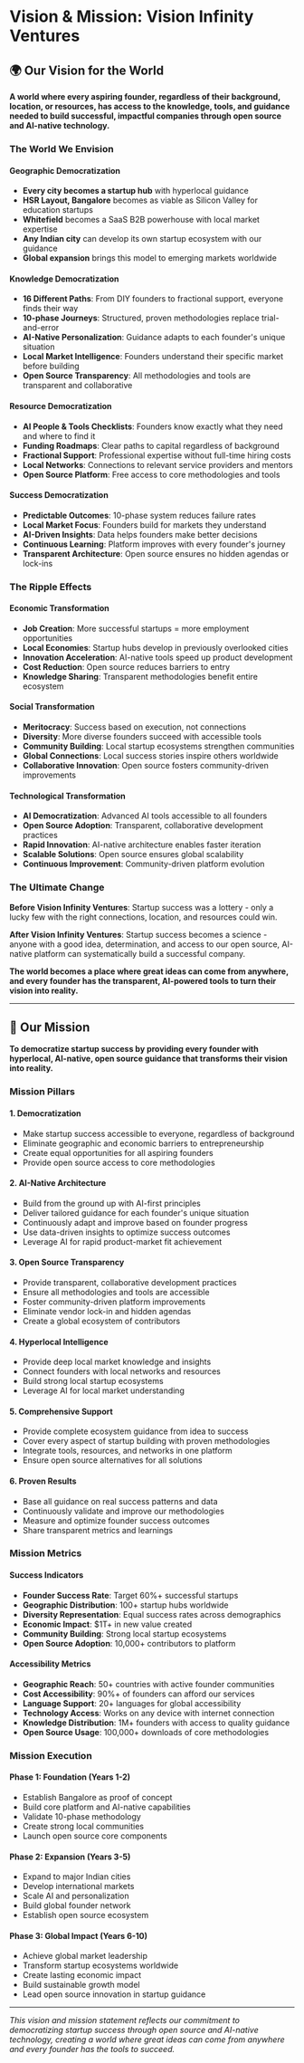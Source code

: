 # Vision & Mission: Vision Infinity Ventures

## 🌍 **Our Vision for the World**

**A world where every aspiring founder, regardless of their background, location, or resources, has access to the knowledge, tools, and guidance needed to build successful, impactful companies through open source and AI-native technology.**

### **The World We Envision**

#### **Geographic Democratization**
- **Every city becomes a startup hub** with hyperlocal guidance
- **HSR Layout, Bangalore** becomes as viable as Silicon Valley for education startups
- **Whitefield** becomes a SaaS B2B powerhouse with local market expertise
- **Any Indian city** can develop its own startup ecosystem with our guidance
- **Global expansion** brings this model to emerging markets worldwide

#### **Knowledge Democratization**
- **16 Different Paths**: From DIY founders to fractional support, everyone finds their way
- **10-phase Journeys**: Structured, proven methodologies replace trial-and-error
- **AI-Native Personalization**: Guidance adapts to each founder's unique situation
- **Local Market Intelligence**: Founders understand their specific market before building
- **Open Source Transparency**: All methodologies and tools are transparent and collaborative

#### **Resource Democratization**
- **AI People & Tools Checklists**: Founders know exactly what they need and where to find it
- **Funding Roadmaps**: Clear paths to capital regardless of background
- **Fractional Support**: Professional expertise without full-time hiring costs
- **Local Networks**: Connections to relevant service providers and mentors
- **Open Source Platform**: Free access to core methodologies and tools

#### **Success Democratization**
- **Predictable Outcomes**: 10-phase system reduces failure rates
- **Local Market Focus**: Founders build for markets they understand
- **AI-Driven Insights**: Data helps founders make better decisions
- **Continuous Learning**: Platform improves with every founder's journey
- **Transparent Architecture**: Open source ensures no hidden agendas or lock-ins

### **The Ripple Effects**

#### **Economic Transformation**
- **Job Creation**: More successful startups = more employment opportunities
- **Local Economies**: Startup hubs develop in previously overlooked cities
- **Innovation Acceleration**: AI-native tools speed up product development
- **Cost Reduction**: Open source reduces barriers to entry
- **Knowledge Sharing**: Transparent methodologies benefit entire ecosystem

#### **Social Transformation**
- **Meritocracy**: Success based on execution, not connections
- **Diversity**: More diverse founders succeed with accessible tools
- **Community Building**: Local startup ecosystems strengthen communities
- **Global Connections**: Local success stories inspire others worldwide
- **Collaborative Innovation**: Open source fosters community-driven improvements

#### **Technological Transformation**
- **AI Democratization**: Advanced AI tools accessible to all founders
- **Open Source Adoption**: Transparent, collaborative development practices
- **Rapid Innovation**: AI-native architecture enables faster iteration
- **Scalable Solutions**: Open source ensures global scalability
- **Continuous Improvement**: Community-driven platform evolution

### **The Ultimate Change**

**Before Vision Infinity Ventures**: Startup success was a lottery - only a lucky few with the right connections, location, and resources could win.

**After Vision Infinity Ventures**: Startup success becomes a science - anyone with a good idea, determination, and access to our open source, AI-native platform can systematically build a successful company.

**The world becomes a place where great ideas can come from anywhere, and every founder has the transparent, AI-powered tools to turn their vision into reality.**

---

## 🎯 **Our Mission**

**To democratize startup success by providing every founder with hyperlocal, AI-native, open source guidance that transforms their vision into reality.**

### **Mission Pillars**

#### **1. Democratization**
- Make startup success accessible to everyone, regardless of background
- Eliminate geographic and economic barriers to entrepreneurship
- Create equal opportunities for all aspiring founders
- Provide open source access to core methodologies

#### **2. AI-Native Architecture**
- Build from the ground up with AI-first principles
- Deliver tailored guidance for each founder's unique situation
- Continuously adapt and improve based on founder progress
- Use data-driven insights to optimize success outcomes
- Leverage AI for rapid product-market fit achievement

#### **3. Open Source Transparency**
- Provide transparent, collaborative development practices
- Ensure all methodologies and tools are accessible
- Foster community-driven platform improvements
- Eliminate vendor lock-in and hidden agendas
- Create a global ecosystem of contributors

#### **4. Hyperlocal Intelligence**
- Provide deep local market knowledge and insights
- Connect founders with local networks and resources
- Build strong local startup ecosystems
- Leverage AI for local market understanding

#### **5. Comprehensive Support**
- Provide complete ecosystem guidance from idea to success
- Cover every aspect of startup building with proven methodologies
- Integrate tools, resources, and networks in one platform
- Ensure open source alternatives for all solutions

#### **6. Proven Results**
- Base all guidance on real success patterns and data
- Continuously validate and improve our methodologies
- Measure and optimize founder success outcomes
- Share transparent metrics and learnings

### **Mission Metrics**

#### **Success Indicators**
- **Founder Success Rate**: Target 60%+ successful startups
- **Geographic Distribution**: 100+ startup hubs worldwide
- **Diversity Representation**: Equal success rates across demographics
- **Economic Impact**: $1T+ in new value created
- **Community Building**: Strong local startup ecosystems
- **Open Source Adoption**: 10,000+ contributors to platform

#### **Accessibility Metrics**
- **Geographic Reach**: 50+ countries with active founder communities
- **Cost Accessibility**: 90%+ of founders can afford our services
- **Language Support**: 20+ languages for global accessibility
- **Technology Access**: Works on any device with internet connection
- **Knowledge Distribution**: 1M+ founders with access to quality guidance
- **Open Source Usage**: 100,000+ downloads of core methodologies

### **Mission Execution**

#### **Phase 1: Foundation (Years 1-2)**
- Establish Bangalore as proof of concept
- Build core platform and AI-native capabilities
- Validate 10-phase methodology
- Create strong local communities
- Launch open source core components

#### **Phase 2: Expansion (Years 3-5)**
- Expand to major Indian cities
- Develop international markets
- Scale AI and personalization
- Build global founder network
- Establish open source ecosystem

#### **Phase 3: Global Impact (Years 6-10)**
- Achieve global market leadership
- Transform startup ecosystems worldwide
- Create lasting economic impact
- Build sustainable growth model
- Lead open source innovation in startup guidance

---

*This vision and mission statement reflects our commitment to democratizing startup success through open source and AI-native technology, creating a world where great ideas can come from anywhere and every founder has the tools to succeed.* 